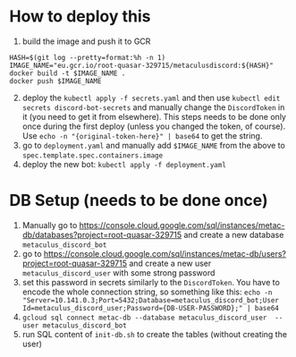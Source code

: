# How to deploy this
1. build the image and push it to GCR

```
HASH=$(git log --pretty=format:%h -n 1)
IMAGE_NAME="eu.gcr.io/root-quasar-329715/metaculusdiscord:${HASH}"
docker build -t $IMAGE_NAME .
docker push $IMAGE_NAME
```

2. deploy the `kubectl apply -f secrets.yaml` and then use `kubectl edit secrets discord-bot-secrets` and manually change the `DiscordToken` in it (you need to get it from elsewhere). This steps needs to be done only once during the first deploy (unless you changed the token, of course). Use `echo -n "{original-token-here}" | base64` to get the string.
3. go to `deployment.yaml` and manually add `$IMAGE_NAME` from the above to `spec.template.spec.containers.image` 
4. deploy the new bot: `kubectl apply -f deployment.yaml`


# DB Setup (needs to be done once)
1. Manually go to https://console.cloud.google.com/sql/instances/metac-db/databases?project=root-quasar-329715 and create a new database `metaculus_discord_bot`
2. go to https://console.cloud.google.com/sql/instances/metac-db/users?project=root-quasar-329715 and create a new user `metaculus_discord_user` with some strong password
3. set this password in secrets similarly to the `DiscordToken`. You have to encode the whole connection string, so something like this: `echo -n "Server=10.141.0.3;Port=5432;Database=metaculus_discord_bot;User Id=metaculus_discord_user;Password={DB-USER-PASSWORD};" | base64`
4. `gcloud sql connect metac-db --database metaculus_discord_user  --user metaculus_discord_bot`
5. run SQL content of `init-db.sh` to create the tables (without creating the user)